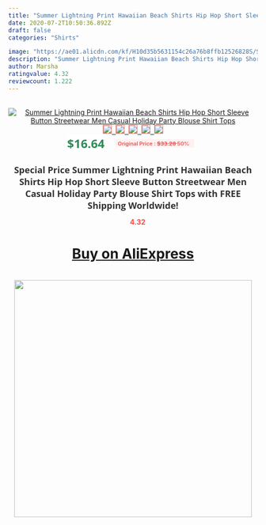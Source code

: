 ```yaml
---
title: "Summer Lightning Print Hawaiian Beach Shirts Hip Hop Short Sleeve Button Streetwear Men Casual Holiday Party Blouse Shirt Tops"
date: 2020-07-2T10:50:36.892Z
draft: false
categories: "Shirts"

image: "https://ae01.alicdn.com/kf/H10d35b5631154c26a76b8ffb12526828S/Summer-Lightning-Print-Hawaiian-Beach-Shirts-Hip-Hop-Short-Sleeve-Button-Streetwear-Men-Casual-Holiday-Party.jpg"
description: "Summer Lightning Print Hawaiian Beach Shirts Hip Hop Short Sleeve Button Streetwear Men Casual Holiday Party Blouse Shirt Tops"
author: Marsha
ratingvalue: 4.32
reviewcount: 1.222
---
```

<br>
<div style="text-align: center;">
<a href="https://s.click.aliexpress.com/e/_ALRjdL" target="_blank" rel="nofollow noopener noreferrer"><img alt="Summer Lightning Print Hawaiian Beach Shirts Hip Hop Short Sleeve Button Streetwear Men Casual Holiday Party Blouse Shirt Tops" class="magnifier-image" src="https://ae01.alicdn.com/kf/H10d35b5631154c26a76b8ffb12526828S/Summer-Lightning-Print-Hawaiian-Beach-Shirts-Hip-Hop-Short-Sleeve-Button-Streetwear-Men-Casual-Holiday-Party.jpg_640x640.jpg">
<br>
<img style="border:1px solid salmon" src="https://ae01.alicdn.com/kf/H10d35b5631154c26a76b8ffb12526828S/Summer-Lightning-Print-Hawaiian-Beach-Shirts-Hip-Hop-Short-Sleeve-Button-Streetwear-Men-Casual-Holiday-Party.jpg_120x120.jpg">&nbsp;&nbsp;<img style="border:1px solid salmon" src="https://ae01.alicdn.com/kf/H4070004189aa4a5dbafe7069225275507/Summer-Lightning-Print-Hawaiian-Beach-Shirts-Hip-Hop-Short-Sleeve-Button-Streetwear-Men-Casual-Holiday-Party.jpg_120x120.jpg">&nbsp;&nbsp;<img style="border:1px solid salmon" src="https://ae01.alicdn.com/kf/Hc8e077b3dc574a4baf488fb6145dbf94O/Summer-Lightning-Print-Hawaiian-Beach-Shirts-Hip-Hop-Short-Sleeve-Button-Streetwear-Men-Casual-Holiday-Party.jpg_120x120.jpg">&nbsp;&nbsp;<img style="border:1px solid salmon" src="https://ae01.alicdn.com/kf/Hab7c55a39baf439f8a7a094040a35589w/Summer-Lightning-Print-Hawaiian-Beach-Shirts-Hip-Hop-Short-Sleeve-Button-Streetwear-Men-Casual-Holiday-Party.jpg_120x120.jpg">&nbsp;&nbsp;<img style="border:1px solid salmon" src="https://ae01.alicdn.com/kf/H6464fc0647a5421ca3042271c802d7a56/Summer-Lightning-Print-Hawaiian-Beach-Shirts-Hip-Hop-Short-Sleeve-Button-Streetwear-Men-Casual-Holiday-Party.jpg_120x120.jpg"></a></div><br0>
<div style="text-align: center;"><span style="background-color: white; border: 0px; box-sizing: border-box; color: seagreen; display: inline-block; font-family: &quot;open sans&quot; , &quot;arial&quot; , &quot;helvetica&quot; , sans-serif , &quot;heiti&quot;; font-size: 24px; font-stretch: inherit; font-weight: 700; line-height: inherit; margin: 0px 10px 0px 0px; padding: 0px; vertical-align: middle;">$16.64 </span>
<span style="background: rgb(255 , 241 , 241); border-radius: 3px; border: 0px; box-sizing: border-box; color: #ff4747; display: inline-block; font-family: inherit; font-size: 12px; font-stretch: inherit; font-style: inherit; font-variant: inherit; font-weight: 600; line-height: inherit; margin: 0px; padding: 2px 5px; transform: scale(0.9); vertical-align: middle;">Original Price : <b style="text-decoration: line-through;">$33.28 </b> 50%&nbsp;&nbsp;</span></div>
<h1 style="color: #333333; display: inline-block; font-family: &quot;open sans&quot; , &quot;arial&quot; , &quot;helvetica&quot; , sans-serif , &quot;heiti&quot;; font-size: 18px; font-stretch: inherit; font-weight: 700; text-align: center;">Special Price Summer Lightning Print Hawaiian Beach Shirts Hip Hop Short Sleeve Button Streetwear Men Casual Holiday Party Blouse Shirt Tops with FREE Shipping Worldwide!</h1>
<div style="color: #ff4747; text-align: center;">
<img src="https://4.bp.blogspot.com/-M0ZcTcb-5uY/XleCXlxnR4I/AAAAAAAAAEc/OrjgMkXV1oMQFaCRZj5HQwOCBcu3w1FegCPcBGAYYCw/s1600/star.png" style="height: 15px;">&nbsp;<b>4.32</b></div>
<div class="button_cont" align="center"><a class="buynow_a" href="https://s.click.aliexpress.com/e/_ALRjdL" target="_blank" rel="nofollow noopener noreferrer"><H1>Buy on AliExpress</H1></a></div><br>
<div class="separator" style="clear: both; text-align: center;">
<img src="https://lh3.googleusercontent.com/-pTy5HemUv9M/XlePHvY0dAI/AAAAAAAAAE4/0nX5iRUoIWY8eMW9Dpxeirr157OZliDIgCLcBGAsYHQ/s1600/badge.gif" width="480">
</div>
